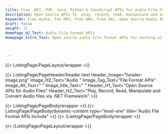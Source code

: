 ```yaml
---
title: Free .NET, PHP, Java, Python & JavaScript APIs for Audio File Formats
description: Open Source APIs to  play, record, read, manipulate and encode Audio file formats using .NET, Java, Python, PHP & JavaScript Framework.
keywords: Free Audio, Fee MP3, Free WAV, Free AAC, Open Source Audio APIs, Open Source MP3 APIs, Open Source APIs, Free .NET Word API, Free Java Word API, Free Python API, Free JavaScript API
draft: false
weight: 11
HomePage_H2_Text: Audio File Format APIs
Homepage_Intro_Text: Open source audio file format APIs for working with popular audio file formats like MP3, WAW, AIFF, WMA & more.



---
```


{{< ListingPage/PageLayout/wrapper >}}

{{< ListingPage/PageHeader/header-text
Header_Image="header-image.png"
Image_H2_Text="Audio "
Image_Tag_Text="File Format APIs"
Image_Alt_Text=" "
Image_title_Text=" "
Header_H1_Text="Open Source APIs for Audio Files"
Header_H2_Text="Play, Record, Read, Manipulate and Convert Audio files via .NET Framework" >}}

{{< ListingPage/PageBody/wrapper >}}
{{< ListingPage/PageBody/dynamic-content type="level-one" title="Audio File Format APIs Include" >}}
{{< /ListingPage/PageBody/wrapper >}}

{{< /ListingPage/PageLayout/wrapper >}}